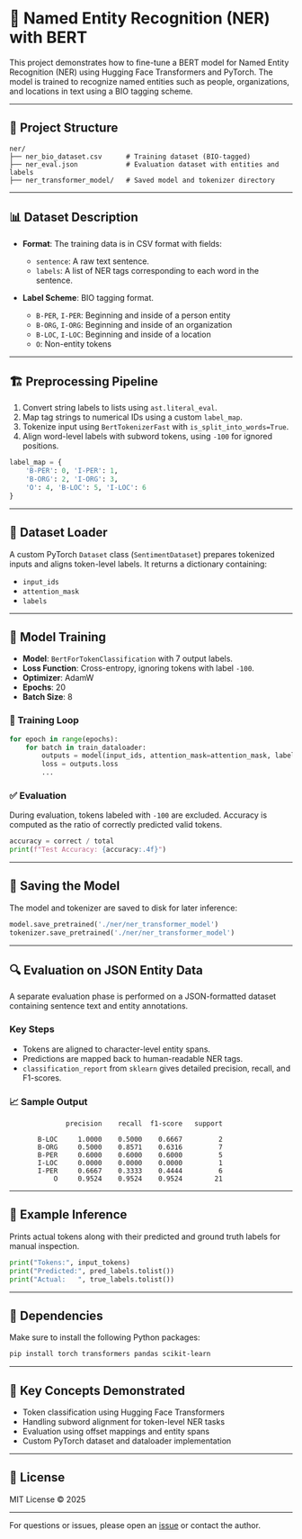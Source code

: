 
# 🧠 Named Entity Recognition (NER) with BERT

This project demonstrates how to fine-tune a BERT model for Named Entity Recognition (NER) using Hugging Face Transformers and PyTorch. The model is trained to recognize named entities such as people, organizations, and locations in text using a BIO tagging scheme.

---

## 📂 Project Structure

```
ner/
├── ner_bio_dataset.csv      # Training dataset (BIO-tagged)
├── ner_eval.json            # Evaluation dataset with entities and labels
├── ner_transformer_model/   # Saved model and tokenizer directory
```

---

## 📊 Dataset Description

- **Format**: The training data is in CSV format with fields:
  - `sentence`: A raw text sentence.
  - `labels`: A list of NER tags corresponding to each word in the sentence.

- **Label Scheme**: BIO tagging format.
  - `B-PER`, `I-PER`: Beginning and inside of a person entity
  - `B-ORG`, `I-ORG`: Beginning and inside of an organization
  - `B-LOC`, `I-LOC`: Beginning and inside of a location
  - `O`: Non-entity tokens

---

## 🏗️ Preprocessing Pipeline

1. Convert string labels to lists using `ast.literal_eval`.
2. Map tag strings to numerical IDs using a custom `label_map`.
3. Tokenize input using `BertTokenizerFast` with `is_split_into_words=True`.
4. Align word-level labels with subword tokens, using `-100` for ignored positions.

```python
label_map = {
    'B-PER': 0, 'I-PER': 1,
    'B-ORG': 2, 'I-ORG': 3,
    'O': 4, 'B-LOC': 5, 'I-LOC': 6
}
```

---

## 🧾 Dataset Loader

A custom PyTorch `Dataset` class (`SentimentDataset`) prepares tokenized inputs and aligns token-level labels. It returns a dictionary containing:

- `input_ids`
- `attention_mask`
- `labels`

---

## 🧠 Model Training

- **Model**: `BertForTokenClassification` with 7 output labels.
- **Loss Function**: Cross-entropy, ignoring tokens with label `-100`.
- **Optimizer**: AdamW
- **Epochs**: 20
- **Batch Size**: 8

### 🔁 Training Loop

```python
for epoch in range(epochs):
    for batch in train_dataloader:
        outputs = model(input_ids, attention_mask=attention_mask, labels=labels)
        loss = outputs.loss
        ...
```

### ✅ Evaluation

During evaluation, tokens labeled with `-100` are excluded. Accuracy is computed as the ratio of correctly predicted valid tokens.

```python
accuracy = correct / total
print(f"Test Accuracy: {accuracy:.4f}")
```

---

## 💾 Saving the Model

The model and tokenizer are saved to disk for later inference:

```python
model.save_pretrained('./ner/ner_transformer_model')
tokenizer.save_pretrained('./ner/ner_transformer_model')
```

---

## 🔍 Evaluation on JSON Entity Data

A separate evaluation phase is performed on a JSON-formatted dataset containing sentence text and entity annotations.

### Key Steps

- Tokens are aligned to character-level entity spans.
- Predictions are mapped back to human-readable NER tags.
- `classification_report` from `sklearn` gives detailed precision, recall, and F1-scores.

### 📈 Sample Output

```
              precision    recall  f1-score   support

       B-LOC     1.0000    0.5000    0.6667         2
       B-ORG     0.5000    0.8571    0.6316         7
       B-PER     0.6000    0.6000    0.6000         5
       I-LOC     0.0000    0.0000    0.0000         1
       I-PER     0.6667    0.3333    0.4444         6
           O     0.9524    0.9524    0.9524        21
```

---

## 🧪 Example Inference

Prints actual tokens along with their predicted and ground truth labels for manual inspection.

```python
print("Tokens:", input_tokens)
print("Predicted:", pred_labels.tolist())
print("Actual:   ", true_labels.tolist())
```

---

## 🧰 Dependencies

Make sure to install the following Python packages:

```bash
pip install torch transformers pandas scikit-learn
```

---

## 📌 Key Concepts Demonstrated

- Token classification using Hugging Face Transformers
- Handling subword alignment for token-level NER tasks
- Evaluation using offset mappings and entity spans
- Custom PyTorch dataset and dataloader implementation

---

## 📎 License

MIT License © 2025

---

For questions or issues, please open an [issue](https://github.com/your-repo/issues) or contact the author.
